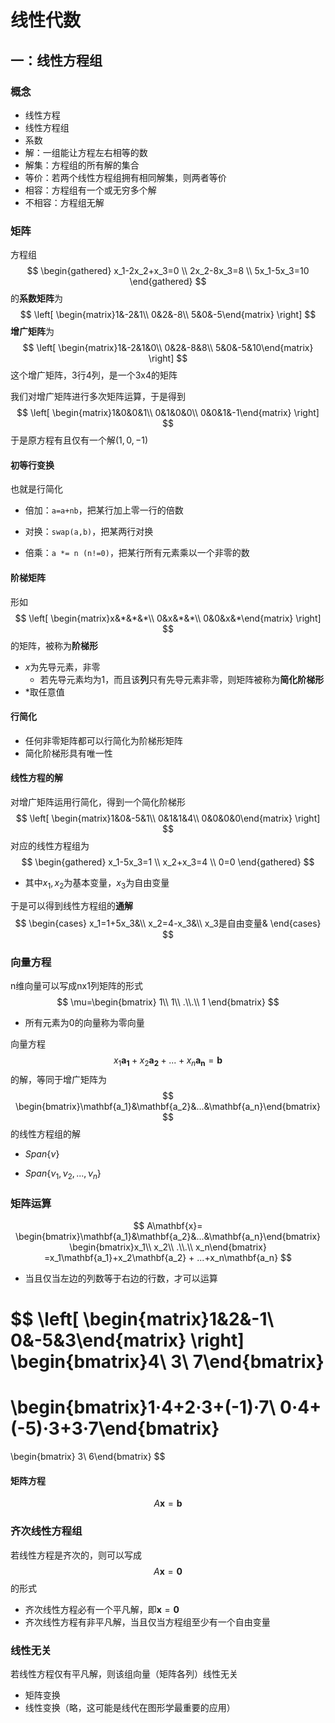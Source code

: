 # 线性代数

## 一：线性方程组

### 概念

- 线性方程
- 线性方程组
- 系数
- 解：一组能让方程左右相等的数
- 解集：方程组的所有解的集合
- 等价：若两个线性方程组拥有相同解集，则两者等价
- 相容：方程组有一个或无穷多个解
- 不相容：方程组无解

### 矩阵

方程组
$$
\begin{gathered}
x_1-2x_2+x_3=0 \\
2x_2-8x_3=8 \\
5x_1-5x_3=10 
\end{gathered}
$$
的**系数矩阵**为
$$
\left[ \begin{matrix}1&-2&1\\ 0&2&-8\\ 5&0&-5\end{matrix} \right]
$$
**增广矩阵**为
$$
\left[ \begin{matrix}1&-2&1&0\\ 0&2&-8&8\\ 5&0&-5&10\end{matrix} \right]
$$
这个增广矩阵，3行4列，是一个3x4的矩阵

我们对增广矩阵进行多次矩阵运算，于是得到
$$
\left[ \begin{matrix}1&0&0&1\\ 0&1&0&0\\ 0&0&1&-1\end{matrix} \right]
$$
于是原方程有且仅有一个解$(1,0,-1)$

#### 初等行变换

也就是行简化

- 倍加：`a=a+nb`，把某行加上零一行的倍数

- 对换：`swap(a,b)`，把某两行对换
- 倍乘：`a *= n (n!=0)`，把某行所有元素乘以一个非零的数

#### 阶梯矩阵

形如
$$
\left[ \begin{matrix}x&*&*&*\\ 0&x&*&*\\ 0&0&x&*\end{matrix} \right]
$$
的矩阵，被称为**阶梯形**

- $x$为先导元素，非零
  - 若先导元素均为1，而且该**列**只有先导元素非零，则矩阵被称为**简化阶梯形**
- $*$取任意值

#### 行简化

- 任何非零矩阵都可以行简化为阶梯形矩阵
- 简化阶梯形具有唯一性

#### 线性方程的解

对增广矩阵运用行简化，得到一个简化阶梯形
$$
\left[ \begin{matrix}1&0&-5&1\\ 0&1&1&4\\ 0&0&0&0\end{matrix} \right]
$$
对应的线性方程组为
$$
\begin{gathered}
x_1-5x_3=1 \\
x_2+x_3=4 \\
0=0 
\end{gathered}
$$

- 其中$x_1,x_2$为基本变量，$x_3$为自由变量

于是可以得到线性方程组的**通解**
$$
\begin{cases}
x_1=1+5x_3&\\ 
x_2=4-x_3&\\ 
x_3是自由变量&
\end{cases}
$$

### 向量方程

n维向量可以写成nx1列矩阵的形式
$$
\mu=\begin{bmatrix}
1\\ 1\\ .\\.\\ 1
\end{bmatrix}
$$

- 所有元素为0的向量称为零向量

向量方程
$$
x_1\mathbf{a_1}+x_2\mathbf{a_2}+...+x_n\mathbf{a_n}=\mathbf{b}
$$
的解，等同于增广矩阵为
$$
\begin{bmatrix}\mathbf{a_1}&\mathbf{a_2}&...&\mathbf{a_n}\end{bmatrix}
$$
的线性方程组的解

- $Span\{\nu\}$

- $Span\{\nu_1,\nu_2,...,\nu_n \}$

### 矩阵运算

$$
A\mathbf{x}=
\begin{bmatrix}\mathbf{a_1}&\mathbf{a_2}&...&\mathbf{a_n}\end{bmatrix}
\begin{bmatrix}x_1\\ x_2\\ .\\.\\ x_n\end{bmatrix}
=x_1\mathbf{a_1}+x_2\mathbf{a_2} + ...+x_n\mathbf{a_n}
$$

- 当且仅当左边的列数等于右边的行数，才可以运算

$$
\left[ \begin{matrix}1&2&-1\\ 0&-5&3\end{matrix} \right]
\begin{bmatrix}4\\ 3\\ 7\end{bmatrix}
=
\begin{bmatrix}1·4+2·3+(-1)·7\\ 0·4+(-5)·3+3·7\end{bmatrix}
=
\begin{bmatrix} 3\\ 6\end{bmatrix}
$$

#### 矩阵方程

$$
A\mathbf{x}=\mathbf{b}
$$

### 齐次线性方程组

若线性方程是齐次的，则可以写成
$$
A\mathbf{x}=\mathbf{0}
$$
的形式

- 齐次线性方程必有一个平凡解，即$\mathbf{x}=\mathbf{0}$
- 齐次线性方程有非平凡解，当且仅当方程组至少有一个自由变量

### 线性无关

若线性方程仅有平凡解，则该组向量（矩阵各列）线性无关

- 矩阵变换
- 线性变换（略，这可能是线代在图形学最重要的应用）

